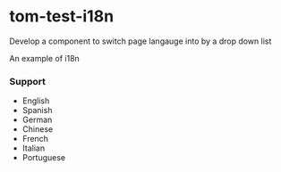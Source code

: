 # tom-test-i18n

Develop a component to switch page langauge into by a drop down list

An example of i18n

### Support 
- English
- Spanish
- German
- Chinese
- French
- Italian
- Portuguese